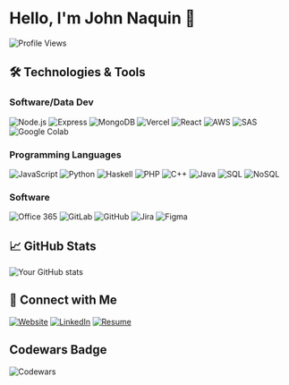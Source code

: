 # Hello, I'm John Naquin 👋

![Profile Views](https://komarev.com/ghpvc/?username=John-Naquin)

## 🛠️ Technologies & Tools

### Software/Data Dev
![Node.js](https://img.shields.io/badge/Node.js-339933?style=for-the-badge&logo=nodedotjs&logoColor=white)
![Express](https://img.shields.io/badge/Express-000000?style=for-the-badge&logo=express&logoColor=white)
![MongoDB](https://img.shields.io/badge/MongoDB-47A248?style=for-the-badge&logo=mongodb&logoColor=white)
![Vercel](https://img.shields.io/badge/Vercel-000000?style=for-the-badge&logo=vercel&logoColor=white)
![React](https://img.shields.io/badge/React-61DAFB?style=for-the-badge&logo=react&logoColor=black)
![AWS](https://img.shields.io/badge/AWS-232F3E?style=for-the-badge&logo=amazon-aws&logoColor=white)
![SAS](https://img.shields.io/badge/SAS-005596?style=for-the-badge&logo=sas&logoColor=white)
![Google Colab](https://img.shields.io/badge/Google%20Colab-F9AB00?style=for-the-badge&logo=google-colab&logoColor=white)

### Programming Languages
![JavaScript](https://img.shields.io/badge/JavaScript-F7DF1E?style=for-the-badge&logo=javascript&logoColor=black)
![Python](https://img.shields.io/badge/Python-3776AB?style=for-the-badge&logo=python&logoColor=white)
![Haskell](https://img.shields.io/badge/Haskell-5D4F85?style=for-the-badge&logo=haskell&logoColor=white)
![PHP](https://img.shields.io/badge/PHP-777BB4?style=for-the-badge&logo=php&logoColor=white)
![C++](https://img.shields.io/badge/C++-00599C?style=for-the-badge&logo=c%2B%2B&logoColor=white)
![Java](https://img.shields.io/badge/Java-007396?style=for-the-badge&logo=java&logoColor=white)
![SQL](https://img.shields.io/badge/SQL-4479A1?style=for-the-badge&logo=postgresql&logoColor=white)
![NoSQL](https://img.shields.io/badge/NoSQL-005571?style=for-the-badge&logo=mongodb&logoColor=white)

### Software
![Office 365](https://img.shields.io/badge/Office%20365-D83B01?style=for-the-badge&logo=microsoft-office&logoColor=white)
![GitLab](https://img.shields.io/badge/GitLab-FC6D26?style=for-the-badge&logo=gitlab&logoColor=white)
![GitHub](https://img.shields.io/badge/GitHub-181717?style=for-the-badge&logo=github&logoColor=white)
![Jira](https://img.shields.io/badge/Jira-0052CC?style=for-the-badge&logo=jira&logoColor=white)
![Figma](https://img.shields.io/badge/Figma-F24E1E?style=for-the-badge&logo=figma&logoColor=white)

## 📈 GitHub Stats

![Your GitHub stats](https://github-readme-stats.vercel.app/api?username=John-Naquin&show_icons=true&theme=radical)

## 🔗 Connect with Me

[![Website](https://img.shields.io/badge/Website-0A66C2?style=for-the-badge&logo=internet-explorer&logoColor=white)](https://www.johnnaquin.me)
[![LinkedIn](https://img.shields.io/badge/LinkedIn-0A66C2?style=for-the-badge&logo=linkedin&logoColor=white)](https://www.linkedin.com/in/john-naquin)
[![Resume](https://img.shields.io/badge/Resume-0A66C2?style=for-the-badge&logo=read-the-docs&logoColor=white)](https://1drv.ms/b/c/24bcd1f502d345be/EXoXOpQLuZFGhQRaC9INc1QBLBdos3qhJeQtd-UgH08oeA?e=9DRedE)

## Codewars Badge

![Codewars](https://www.codewars.com/users/The.Rookie./badges/small)
